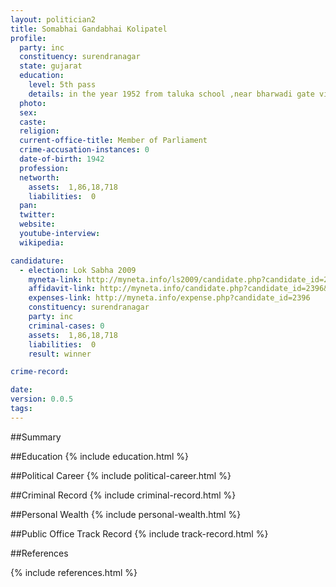 ```yaml
---
layout: politician2
title: Somabhai Gandabhai Kolipatel
profile: 
  party: inc
  constituency: surendranagar
  state: gujarat
  education: 
    level: 5th pass
    details: in the year 1952 from taluka school ,near bharwadi gate viramgam
  photo: 
  sex: 
  caste: 
  religion: 
  current-office-title: Member of Parliament
  crime-accusation-instances: 0
  date-of-birth: 1942
  profession: 
  networth: 
    assets:  1,86,18,718
    liabilities:  0
  pan: 
  twitter: 
  website: 
  youtube-interview: 
  wikipedia: 

candidature: 
  - election: Lok Sabha 2009
    myneta-link: http://myneta.info/ls2009/candidate.php?candidate_id=2396
    affidavit-link: http://myneta.info/candidate.php?candidate_id=2396&scan=original
    expenses-link: http://myneta.info/expense.php?candidate_id=2396
    constituency: surendranagar 
    party: inc
    criminal-cases: 0
    assets:  1,86,18,718
    liabilities:  0
    result: winner 

crime-record: 

date: 
version: 0.0.5
tags: 
---
```

##Summary


##Education
{% include education.html %}


##Political Career
{% include political-career.html %}


##Criminal Record
{% include criminal-record.html %}


##Personal Wealth
{% include personal-wealth.html %}


##Public Office Track Record
{% include track-record.html %}


##References


{% include references.html %}